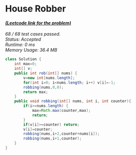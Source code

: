 # **House Robber**

#### [_(Leetcode link for the problem)_](https://leetcode.com/problems/house-robber/)

_68 / 68 test cases passed.  
Status: Accepted  
Runtime: 0 ms  
Memory Usage: 36.4 MB_

```java
class Solution {
    int max=0;
    int[] v;
    public int rob(int[] nums) {
        v=new int[nums.length];
        for(int i=0; i<nums.length; i++) v[i]=-1;
        robbing(nums,0,0);
        return max;
    }
    public void robbing(int[] nums, int i, int counter){
        if(i>=nums.length) {
            max=Math.max(counter,max);
            return;
        }
        if(v[i]>=counter) return;
        v[i]=counter;
        robbing(nums,i+2,counter+nums[i]);
        robbing(nums,i+1,counter);
    }
}
```
